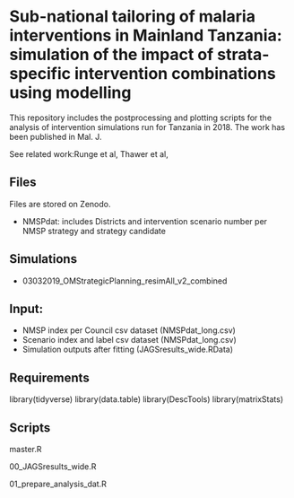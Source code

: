 
# Sub-national tailoring of malaria interventions in Mainland Tanzania: simulation of the impact of strata-specific intervention combinations using modelling
This repository includes the postprocessing and plotting scripts for the analysis of intervention simulations run for Tanzania in 2018.
The work has been published in Mal. J. 

See related work:Runge et al, Thawer et al, 

## Files
Files are stored on Zenodo.

- NMSPdat: includes Districts and intervention scenario number per NMSP strategy and strategy candidate


## Simulations
- 03032019_OMStrategicPlanning_resimAll_v2_combined

## Input:
- NMSP index per Council csv dataset (NMSPdat_long.csv)
- Scenario index and label csv dataset (NMSPdat_long.csv)
- Simulation outputs after fitting (JAGSresults_wide.RData)


## Requirements
library(tidyverse)
library(data.table)
library(DescTools)
library(matrixStats)

## Scripts
master.R


00_JAGSresults_wide.R

01_prepare_analysis_dat.R

